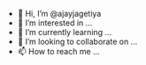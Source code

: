 - 👋 Hi, I’m @ajayjagetiya
- 👀 I’m interested in ...
- 🌱 I’m currently learning ...
- 💞️ I’m looking to collaborate on ...
- 📫 How to reach me ...

<!---
ajayjagetiya/ajayjagetiya is a ✨ special ✨ repository because its `README.md` (this file) appears on your GitHub profile.
You can click the Preview link to take a look at your changes.
--->
